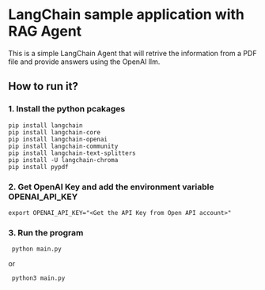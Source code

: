 # LangChain sample application with RAG Agent

This is a simple LangChain Agent that will retrive the information from a PDF file and provide answers using the OpenAI llm.

## How to run it?

### 1. Install the python pcakages

```
pip install langchain
pip install langchain-core
pip install langchain-openai
pip install langchain-community
pip install langchain-text-splitters
pip install -U langchain-chroma
pip install pypdf
```

### 2. Get OpenAI Key and add the environment variable OPENAI_API_KEY

` export OPENAI_API_KEY="<Get the API Key from Open API account>" `

### 3. Run the program

` python main.py`

or

` python3 main.py`

